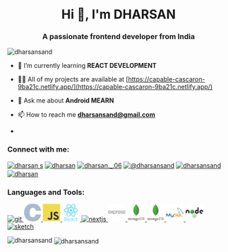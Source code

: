 <h1 align="center">Hi 👋, I'm DHARSAN</h1>
<h3 align="center">A passionate frontend developer from India</h3>

<p align="left"> <img src="https://komarev.com/ghpvc/?username=dharsansand&label=Profile%20views&color=0e75b6&style=flat" alt="dharsansand" /> </p>

- 🌱 I’m currently learning **REACT DEVELOPMENT**

- 👨‍💻 All of my projects are available at [https://capable-cascaron-9ba21c.netlify.app/](https://capable-cascaron-9ba21c.netlify.app/)

- 💬 Ask me about **Android MEARN**

- 📫 How to reach me **dharsansand@gmail.com**
- 

<h3 align="left">Connect with me:</h3>
<p align="left">
<a href="https://linkedin.com/in/dharsan s" target="blank"><img align="center" src="https://raw.githubusercontent.com/rahuldkjain/github-profile-readme-generator/master/src/images/icons/Social/linked-in-alt.svg" alt="dharsan s" height="30" width="40" /></a>
<a href="https://fb.com/dharsan" target="blank"><img align="center" src="https://raw.githubusercontent.com/rahuldkjain/github-profile-readme-generator/master/src/images/icons/Social/facebook.svg" alt="dharsan" height="30" width="40" /></a>
<a href="https://instagram.com/dharsan._.06" target="blank"><img align="center" src="https://raw.githubusercontent.com/rahuldkjain/github-profile-readme-generator/master/src/images/icons/Social/instagram.svg" alt="dharsan._.06" height="30" width="40" /></a>
<a href="https://www.hackerrank.com/@dharsansand" target="blank"><img align="center" src="https://raw.githubusercontent.com/rahuldkjain/github-profile-readme-generator/master/src/images/icons/Social/hackerrank.svg" alt="@dharsansand" height="30" width="40" /></a>
<a href="https://www.leetcode.com/dharsansand" target="blank"><img align="center" src="https://raw.githubusercontent.com/rahuldkjain/github-profile-readme-generator/master/src/images/icons/Social/leet-code.svg" alt="dharsansand" height="30" width="40" /></a>
<a href="https://www.hackerearth.com/dharsan" target="blank"><img align="center" src="https://raw.githubusercontent.com/rahuldkjain/github-profile-readme-generator/master/src/images/icons/Social/hackerearth.svg" alt="dharsan" height="30" width="40" /></a>
</p>

<h3 align="left">Languages and Tools:</h3>
<p align="left"> 
  <a href="https://git-scm.com/" target="_blank" rel="noreferrer"> 
    <img src="https://www.vectorlogo.zone/logos/git-scm/git-scm-icon.svg" alt="git" width="40" height="40"/> 
  </a> 
  <a href="https://www.cprogramming.com/" target="_blank" rel="noreferrer"> 
    <img src="https://raw.githubusercontent.com/devicons/devicon/master/icons/c/c-original.svg" alt="c" width="40" height="40"/> 
  </a> 
  <a href="https://developer.mozilla.org/en-US/docs/Web/JavaScript" target="_blank" rel="noreferrer"> 
    <img src="https://raw.githubusercontent.com/devicons/devicon/master/icons/javascript/javascript-original.svg" alt="javascript" width="40" height="40"/> 
  </a> 
  <a href="https://reactjs.org/" target="_blank" rel="noreferrer"> 
    <img src="https://raw.githubusercontent.com/devicons/devicon/master/icons/react/react-original-wordmark.svg" alt="react" width="40" height="40"/> 
  </a> 
  <a href="https://nextjs.org/" target="_blank" rel="noreferrer"> 
    <img src="https://cdn.worldvectorlogo.com/logos/nextjs-2.svg" alt="nextjs" width="40" height="40"/> 
  </a> 
  <a href="https://expressjs.com/" target="_blank" rel="noreferrer"> 
    <img src="https://raw.githubusercontent.com/devicons/devicon/master/icons/express/express-original-wordmark.svg" alt="express" width="40" height="40"/> 
  </a> 
  <a href="https://mongoosejs.com/" target="_blank" rel="noreferrer"> 
    <img src="https://raw.githubusercontent.com/devicons/devicon/master/icons/mongodb/mongodb-original-wordmark.svg" alt="mongoose" width="40" height="40"/> 
  </a> 

  <a href="https://www.mongodb.com/" target="_blank" rel="noreferrer"> 
    <img src="https://raw.githubusercontent.com/devicons/devicon/master/icons/mongodb/mongodb-original-wordmark.svg" alt="mongodb" width="40" height="40"/> 
  </a> 
  <a href="https://www.mysql.com/" target="_blank" rel="noreferrer"> 
    <img src="https://raw.githubusercontent.com/devicons/devicon/master/icons/mysql/mysql-original-wordmark.svg" alt="mysql" width="40" height="40"/> 
  </a> 
  <a href="https://nodejs.org" target="_blank" rel="noreferrer"> 
    <img src="https://raw.githubusercontent.com/devicons/devicon/master/icons/nodejs/nodejs-original-wordmark.svg" alt="nodejs" width="40" height="40"/> 
  </a> 
  
  <a href="https://www.sketch.com/" target="_blank" rel="noreferrer"> 
    <img src="https://www.vectorlogo.zone/logos/sketchapp/sketchapp-icon.svg" alt="sketch" width="40" height="40"/> 
  </a> 
 
</p>


<p><img align="left" src="https://github-readme-stats.vercel.app/api/top-langs?username=dharsansand&show_icons=true&locale=en&layout=compact" alt="dharsansand" /></p>

<p>&nbsp;<img align="center" src="https://github-readme-stats.vercel.app/api?username=dharsansand&show_icons=true&locale=en" alt="dharsansand" /></p>
